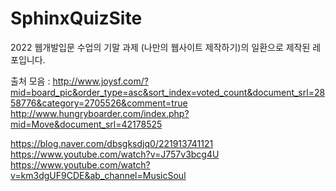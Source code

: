 # SphinxQuizSite
2022 웹개발입문 수업의 기말 과제 (나만의 웹사이트 제작하기)의 일환으로 제작된 레포입니다.

출처 모음 :
http://www.joysf.com/?mid=board_pic&order_type=asc&sort_index=voted_count&document_srl=2858776&category=2705526&comment=true
http://www.hungryboarder.com/index.php?mid=Move&document_srl=42178525

https://blog.naver.com/dbsgksdjq0/221913741121
https://www.youtube.com/watch?v=J757v3bcg4U
https://www.youtube.com/watch?v=km3dgUF9CDE&ab_channel=MusicSoul

